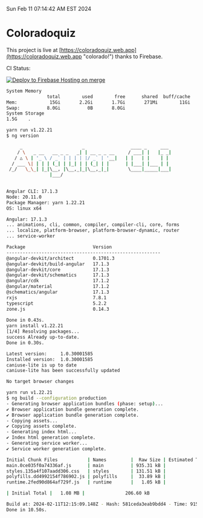 Sun Feb 11 07:14:42 AM EST 2024

# Coloradoquiz


This project is live at [https://coloradoquiz.web.app](https://coloradoquiz.web.app "colorado!") thanks to Firebase.

CI Status: 

[![Deploy to Firebase Hosting on merge](https://github.com/teamkushal/coloradoquiz/actions/workflows/firebase-hosting-merge.yml/badge.svg)](https://github.com/teamkushal/coloradoquiz/actions/workflows/firebase-hosting-merge.yml)

```bash
System Memory
               total        used        free      shared  buff/cache   available
Mem:            15Gi       2.2Gi       1.7Gi       271Mi        11Gi        13Gi
Swap:          8.0Gi          0B       8.0Gi
System Storage
1.5G	.
```
```bash
yarn run v1.22.21
$ ng version

     _                      _                 ____ _     ___
    / \   _ __   __ _ _   _| | __ _ _ __     / ___| |   |_ _|
   / △ \ | '_ \ / _` | | | | |/ _` | '__|   | |   | |    | |
  / ___ \| | | | (_| | |_| | | (_| | |      | |___| |___ | |
 /_/   \_\_| |_|\__, |\__,_|_|\__,_|_|       \____|_____|___|
                |___/
    

Angular CLI: 17.1.3
Node: 20.11.0
Package Manager: yarn 1.22.21
OS: linux x64

Angular: 17.1.3
... animations, cli, common, compiler, compiler-cli, core, forms
... localize, platform-browser, platform-browser-dynamic, router
... service-worker

Package                         Version
---------------------------------------------------------
@angular-devkit/architect       0.1701.3
@angular-devkit/build-angular   17.1.3
@angular-devkit/core            17.1.3
@angular-devkit/schematics      17.1.3
@angular/cdk                    17.1.2
@angular/material               17.1.2
@schematics/angular             17.1.3
rxjs                            7.8.1
typescript                      5.2.2
zone.js                         0.14.3
    
Done in 0.43s.
yarn install v1.22.21
[1/4] Resolving packages...
success Already up-to-date.
Done in 0.30s.
```
```bash
Latest version:     1.0.30001585
Installed version:  1.0.30001585
caniuse-lite is up to date
caniuse-lite has been successfully updated

No target browser changes
```
```bash
yarn run v1.22.21
$ ng build --configuration production
- Generating browser application bundles (phase: setup)...
✔ Browser application bundle generation complete.
✔ Browser application bundle generation complete.
- Copying assets...
✔ Copying assets complete.
- Generating index html...
✔ Index html generation complete.
- Generating service worker...
✔ Service worker generation complete.

Initial Chunk Files           | Names         |  Raw Size | Estimated Transfer Size
main.0ce035f0a74336af.js      | main          | 935.31 kB |               186.64 kB
styles.135a4f107aadd306.css   | styles        | 131.51 kB |                 8.39 kB
polyfills.dd4992154f786902.js | polyfills     |  33.89 kB |                10.99 kB
runtime.2fed90d864af729f.js   | runtime       |   1.05 kB |               596 bytes

| Initial Total |   1.08 MB |               206.60 kB

Build at: 2024-02-11T12:15:09.148Z - Hash: 581ceda3eab9bdd4 - Time: 9151ms
Done in 10.50s.
```

